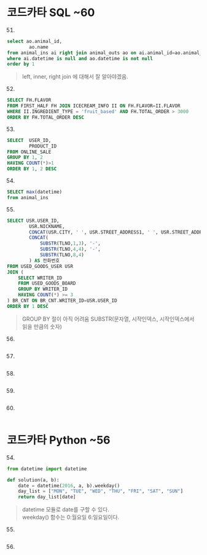 # 코드카타 SQL ~60
51.
```sql
select ao.animal_id,
        ao.name
from animal_ins ai right join animal_outs ao on ai.animal_id=ao.animal_id
where ai.datetime is null and ao.datetime is not null
order by 1
```
> left, inner, right join 에 대해서 잘 알아야겠음.

52.
```sql
SELECT FH.FLAVOR
FROM FIRST_HALF FH JOIN ICECREAM_INFO II ON FH.FLAVOR=II.FLAVOR
WHERE II.INGREDIENT_TYPE = 'fruit_based' AND FH.TOTAL_ORDER > 3000
ORDER BY FH.TOTAL_ORDER DESC
```

53.
```sql
SELECT  USER_ID,
        PRODUCT_ID
FROM ONLINE_SALE
GROUP BY 1, 2
HAVING COUNT(*)>1
ORDER BY 1, 2 DESC
```

54.
```sql
SELECT max(datetime)
from animal_ins
```

55.
```sql
SELECT USR.USER_ID,
        USR.NICKNAME,
        CONCAT(USR.CITY, ' ', USR.STREET_ADDRESS1, ' ', USR.STREET_ADDRESS2) AS 전체주소,
        CONCAT(
            SUBSTR(TLNO,1,3), '-',
            SUBSTR(TLNO,4,4), '-',
            SUBSTR(TLNO,8,4)
        ) AS 전화번호
FROM USED_GOODS_USER USR 
JOIN (
    SELECT WRITER_ID
    FROM USED_GOODS_BOARD
    GROUP BY WRITER_ID
    HAVING COUNT(*) >= 3  
) BR_CNT ON BR_CNT.WRITER_ID=USR.USER_ID
ORDER BY 1 DESC
```
> GROUP BY 절이 아직 어려움
> SUBSTR(문자열, 시작인덱스, 시작인덱스에서 읽을 만큼의 숫자)

56.
```sql

```

57.
```sql

```

58.
```sql

```

59.
```sql

```

60.
```sql

```

# 코드카타 Python ~56

54.
```python
from datetime import datetime

def solution(a, b):
    date = datetime(2016, a, b).weekday()
    day_list = ["MON", "TUE", "WED", "THU", "FRI", "SAT", "SUN"]
    return day_list[date]
```
> datetime 모듈로 date를 구할 수 있다.  
> weekday() 함수는 0:월요일 6:일요일이다.

55.
```python

```

56.
```python

```
